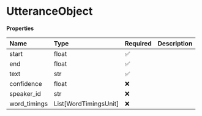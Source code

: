 # UtteranceObject

**Properties**

| Name         | Type                  | Required | Description |
| :----------- | :-------------------- | :------- | :---------- |
| start        | float                 | ✅       |             |
| end          | float                 | ✅       |             |
| text         | str                   | ✅       |             |
| confidence   | float                 | ❌       |             |
| speaker_id   | str                   | ❌       |             |
| word_timings | List[WordTimingsUnit] | ❌       |             |

<!-- This file was generated by liblab | https://liblab.com/ -->
